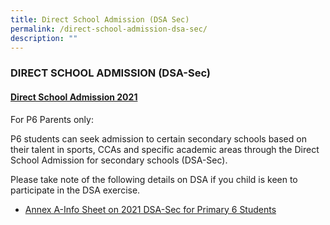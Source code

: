 ```yaml
---
title: Direct School Admission (DSA Sec)
permalink: /direct-school-admission-dsa-sec/
description: ""
---
```

### DIRECT SCHOOL ADMISSION (DSA-Sec)

<h4><u>Direct School Admission 2021</u></h4>

For P6 Parents only:

P6 students can seek admission to certain secondary schools based on their talent in sports, CCAs and specific academic areas through the Direct School Admission for secondary schools (DSA-Sec).

Please take note of the following details on DSA if you child is keen to participate in the DSA exercise.  
  
*   [Annex A-Info Sheet on 2021 DSA-Sec for Primary 6 Students](/files/Annex-A-Info-Sheet-on-2021-DSA-Sec-for-Primary-6-Students.pdf)